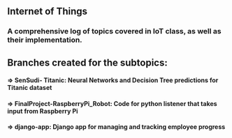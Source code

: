 
## Internet of Things

### A comprehensive log of topics covered in IoT class, as well as their implementation.

## Branches created for the subtopics:
#### => SenSudi- Titanic: Neural Networks and Decision Tree predictions for Titanic dataset
#### => FinalProject-RaspberryPi_Robot: Code for python listener that takes input from Raspberry Pi
#### => django-app: Django app for managing and tracking employee progress 
